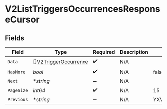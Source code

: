 # V2ListTriggersOccurrencesResponseCursor


## Fields

| Field                                                               | Type                                                                | Required                                                            | Description                                                         | Example                                                             |
| ------------------------------------------------------------------- | ------------------------------------------------------------------- | ------------------------------------------------------------------- | ------------------------------------------------------------------- | ------------------------------------------------------------------- |
| `Data`                                                              | [][V2TriggerOccurrence](../../models/shared/v2triggeroccurrence.md) | :heavy_check_mark:                                                  | N/A                                                                 |                                                                     |
| `HasMore`                                                           | *bool*                                                              | :heavy_check_mark:                                                  | N/A                                                                 | false                                                               |
| `Next`                                                              | **string*                                                           | :heavy_minus_sign:                                                  | N/A                                                                 |                                                                     |
| `PageSize`                                                          | *int64*                                                             | :heavy_check_mark:                                                  | N/A                                                                 | 15                                                                  |
| `Previous`                                                          | **string*                                                           | :heavy_minus_sign:                                                  | N/A                                                                 | YXVsdCBhbmQgYSBtYXhpbXVtIG1heF9yZXN1bHRzLol=                        |